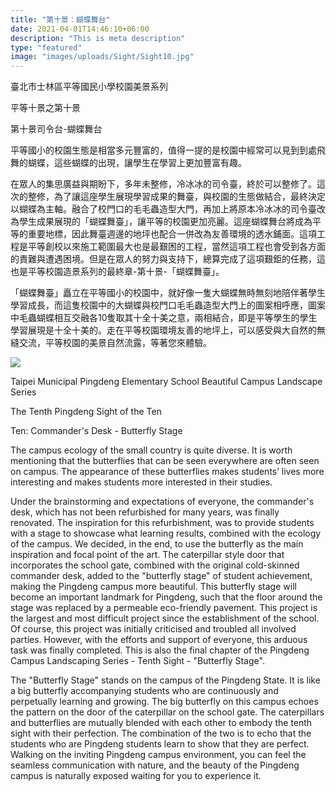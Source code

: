 ```yaml
---
title: "第十景：蝴蝶舞台"
date: 2021-04-01T14:46:10+06:00
description: "This is meta description"
type: "featured"
image: "images/uploads/Sight/Sight10.jpg"
---
```


臺北市士林區平等國民小學校園美景系列

平等十景之第十景

第十景司令台-蝴蝶舞台

平等國小的校園生態是相當多元豐富的，值得一提的是校園中經常可以見到到處飛舞的蝴蝶，這些蝴蝶的出現，讓學生在學習上更加豐富有趣。

在眾人的集思廣益與期盼下，多年未整修，冷冰冰的司令臺，終於可以整修了。這次的整修，為了讓這座學生展現學習成果的舞臺，與校園的生態做結合，最終決定以蝴蝶為主軸。融合了校門口的毛毛蟲造型大門，再加上將原本冷冰冰的司令臺改為學生成果展現的「蝴蝶舞臺」，讓平等的校園更加亮麗。這座蝴蝶舞台將成為平等的重要地標，因此舞臺週邊的地坪也配合一併改為友善環境的透水鋪面。這項工程是平等創校以來施工範圍最大也是最艱困的工程，當然這項工程也會受到各方面的責難與遭遇困境。但是在眾人的努力與支持下，總算完成了這項艱鉅的任務，這也是平等校園造景系列的最終章-第十景-「蝴蝶舞臺」。

「蝴蝶舞臺」矗立在平等國小的校園中，就好像一隻大蝴蝶無時無刻地陪伴著學生學習成長，而這隻校園中的大蝴蝶與校門口毛毛蟲造型大門上的圖案相呼應，圖案中毛蟲蝴蝶相互交融各10隻取其十全十美之意，兩相結合，即是平等學生的學生學習展現是十全十美的。走在平等校園環境友善的地坪上，可以感受與大自然的無縫交流，平等校園的美景自然流露，等著您來體驗。



![](../images/post-img.jpg)

Taipei Municipal Pingdeng Elementary School Beautiful Campus Landscape Series

The Tenth Pingdeng Sight of the Ten

Ten: Commander's Desk - Butterfly Stage

The campus ecology of the small country is quite diverse. It is worth mentioning that the butterflies that can be seen everywhere are often seen on campus. The appearance of these butterflies makes students’ lives more interesting and makes students more interested in their studies.

Under the brainstorming and expectations of everyone, the commander's desk, which has not been refurbished for many years, was finally renovated. The inspiration for this refurbishment, was to  provide students with a stage to showcase what learning results, combined with the ecology of the campus. We decided, in the end, to use the butterfly as the main inspiration and focal point of the art. The caterpillar style door that incorporates the school gate, combined with the original cold-skinned commander desk, added to the "butterfly stage" of student achievement, making the Pingdeng campus more beautiful. This butterfly stage will become an important landmark for Pingdeng, such that the floor around the stage was replaced by a permeable eco-friendly pavement. This project is the largest and most difficult project since the establishment of the school. Of course, this project was initially  criticised and troubled all involved parties. However, with the efforts and support of everyone, this arduous task was finally completed. This is also the final chapter of the Pingdeng Campus Landscaping Series - Tenth Sight - "Butterfly Stage".

The "Butterfly Stage" stands on the campus of the Pingdeng State. It is like a big butterfly accompanying students who are continuously and perpetually learning and growing. The big butterfly on this campus echoes the pattern on the door of the caterpillar on the school gate. The caterpillars and butterflies are mutually blended with each other to embody the tenth sight with their perfection. The combination of the two is to echo that the students who are Pingdeng students learn to show that they are perfect. Walking on the inviting Pingdeng campus environment, you can feel the seamless communication with nature, and the beauty of the Pingdeng campus is naturally exposed waiting for you to experience it.


